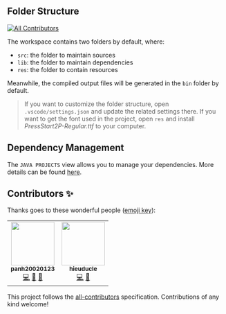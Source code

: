 ## Folder Structure
<!-- ALL-CONTRIBUTORS-BADGE:START - Do not remove or modify this section -->
[![All Contributors](https://img.shields.io/badge/all_contributors-2-orange.svg?style=flat-square)](#contributors-)
<!-- ALL-CONTRIBUTORS-BADGE:END -->

The workspace contains two folders by default, where:

- `src`: the folder to maintain sources
- `lib`: the folder to maintain dependencies
- `res`: the folder to contain resources

Meanwhile, the compiled output files will be generated in the `bin` folder by default.

> If you want to customize the folder structure, open `.vscode/settings.json` and update the related settings there.
> If you want to get the font used in the project, open `res` and install *PressStart2P-Regular.ttf* to your computer.

## Dependency Management

The `JAVA PROJECTS` view allows you to manage your dependencies. More details can be found [here](https://github.com/microsoft/vscode-java-dependency#manage-dependencies).



## Contributors ✨

Thanks goes to these wonderful people ([emoji key](https://allcontributors.org/docs/en/emoji-key)):

<!-- ALL-CONTRIBUTORS-LIST:START - Do not remove or modify this section -->
<!-- prettier-ignore-start -->
<!-- markdownlint-disable -->
<table>
  <tr>
    <td align="center"><a href="https://github.com/panh20020123"><img src="https://avatars.githubusercontent.com/u/75670354?v=4?s=100" width="100px;" alt=""/><br /><sub><b>panh20020123</b></sub></a><br /><a href="https://github.com/Racker-Hank/bomber10/commits?author=panh20020123" title="Code">💻</a> <a href="https://github.com/Racker-Hank/bomber10/issues?q=author%3Apanh20020123" title="Bug reports">🐛</a> <a href="https://github.com/Racker-Hank/bomber10/pulls?q=is%3Apr+reviewed-by%3Apanh20020123" title="Reviewed Pull Requests">👀</a></td>
    <td align="center"><a href="https://github.com/hieuducle"><img src="https://avatars.githubusercontent.com/u/80147798?v=4?s=100" width="100px;" alt=""/><br /><sub><b>hieuducle</b></sub></a><br /><a href="https://github.com/Racker-Hank/bomber10/commits?author=hieuducle" title="Code">💻</a> <a href="#design-hieuducle" title="Design">🎨</a></td>
  </tr>
</table>

<!-- markdownlint-restore -->
<!-- prettier-ignore-end -->

<!-- ALL-CONTRIBUTORS-LIST:END -->

This project follows the [all-contributors](https://github.com/all-contributors/all-contributors) specification. Contributions of any kind welcome!
